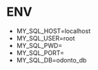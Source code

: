 # ENV

- MY_SQL_HOST=localhost
- MY_SQL_USER=root
- MY_SQL_PWD=
- MY_SQL_PORT=
- MY_SQL_DB=odonto_db